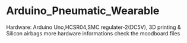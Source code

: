 # Arduino_Pneumatic_Wearable
Hardware: Arduino Uno,HCSR04,SMC regulater-2(DC5V),
3D printing & Silicon airbags
more hardware informations check the moodboard files
